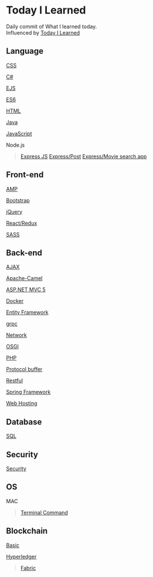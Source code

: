 # Today I Learned
Daily commit of What I learned today.<br>
Influenced by [Today I Learned](https://github.com/thoughtbot/til)

## Language
[CSS](https://github.com/reoim/TIL/blob/master/CSS.md)

[C#](https://github.com/reoim/TIL/tree/master/C%23)

[EJS](https://github.com/reoim/TIL/tree/master/WebDevBootcamp/EJSexercise)

[ES6](https://github.com/reoim/TIL/tree/master/JavaScript/ES6.md)

[HTML](https://github.com/reoim/TIL/tree/master/HTML)

[Java](https://github.com/reoim/TIL/tree/master/Java)

[JavaScript](https://github.com/reoim/TIL/tree/master/JavaScript)

Node.js
>[Express JS](https://github.com/reoim/TIL/blob/master/ExpressJS.md)
>[Express/Post](https://github.com/reoim/TIL/tree/master/WebDevBootcamp/PostRequestDemo)
>[Express/Movie search app](https://github.com/reoim/TIL/tree/master/WebDevBootcamp/APIs/MovieSearchApp)


## Front-end
[AMP](https://github.com/reoim/TIL/tree/master/AMP)

[Bootstrap](https://github.com/reoim/TIL/blob/master/Bootstrap.md)

[jQuery](https://github.com/reoim/TIL/tree/master/jQuery.md)

[React/Redux](https://github.com/reoim/TIL/tree/master/React-Redux)

[SASS](https://github.com/reoim/TIL/blob/master/SASS.md)

## Back-end
[AJAX](https://github.com/reoim/TIL/blob/master/AJAX.md)

[Apache-Camel](https://github.com/reoim/TIL/tree/master/Apache-Camel)

[ASP.NET MVC 5](https://github.com/reoim/TIL/tree/master/ASP.NET%20MVC%205)

[Docker](https://github.com/reoim/TIL/blob/master/Docker.md)

[Entity Framework](https://github.com/reoim/TIL/blob/master/ASP.NET%20MVC%205/Entity%20Framework.md)

[grpc](https://github.com/reoim/TIL/blob/master/grpc.md)

[Network](https://github.com/reoim/TIL/tree/master/Network)

[OSGI](https://github.com/reoim/TIL/blob/master/OSGI.md)

[PHP](https://github.com/reoim/TIL/tree/master/PHP)

[Protocol buffer](https://github.com/reoim/TIL/blob/master/protocol-buffer.md)

[Restful](https://github.com/reoim/TIL/blob/master/RESTful.md)

[Spring Framework](https://github.com/reoim/TIL/blob/master/Java/SpringFramework.md)

[Web Hosting](https://github.com/reoim/TIL/blob/master/Web%20Hosting.md)

## Database

[SQL](https://github.com/reoim/TIL/blob/master/SQL.md)

## Security

[Security](https://github.com/reoim/TIL/tree/master/Security)



## OS
MAC
>[Terminal Command](https://github.com/reoim/TIL/blob/master/terminal.md)


## Blockchain
[Basic](https://github.com/reoim/TIL/blob/master/BlockChain/basic.md)

[Hyperledger](https://github.com/reoim/TIL/tree/master/BlockChain/Hyperledger)
>[Fabric](https://github.com/reoim/TIL/tree/master/BlockChain/Hyperledger/Fabric)
